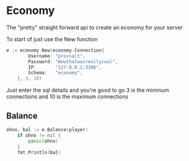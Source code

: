 # Economy
The "pretty" straight forward api to create an economy for your server

To start of just use the New function
```go
e := economy.New(economy.Connection{
		Username: "provsalt",
		Password: "Wowthatwasreallycool",
		IP:       "127.0.0.1:3306",
		Schema:   "economy",
	}, 3, 10)
```
Just enter the sql details and you're good to go
3 is the minimum connections and 10 is the maximum connections

## Balance
```go
ohno, bal := e.Balance(player)
	if ohno != nil {
		panic(ohno)
	}
	fmt.Println(bal)
  ```
